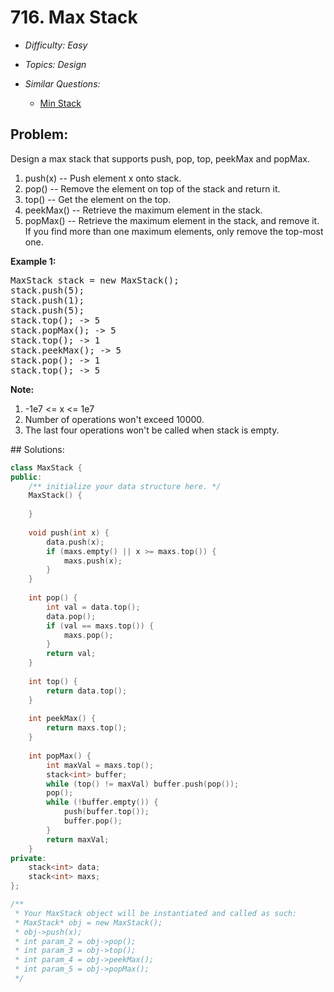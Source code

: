 # 716. Max Stack

* *Difficulty: Easy*

* *Topics: Design*

* *Similar Questions:*

  * [Min Stack](min-stack.md)

## Problem:

<p>Design a max stack that supports push, pop, top, peekMax and popMax.</p>

<p>
<ol>
<li>push(x) -- Push element x onto stack.</li>
<li>pop() -- Remove the element on top of the stack and return it.</li>
<li>top() -- Get the element on the top.</li>
<li>peekMax() -- Retrieve the maximum element in the stack.</li>
<li>popMax() -- Retrieve the maximum element in the stack, and remove it. If you find more than one maximum elements, only remove the top-most one.</li>
</ol>
</p>

<p><b>Example 1:</b><br />
<pre>
MaxStack stack = new MaxStack();
stack.push(5); 
stack.push(1);
stack.push(5);
stack.top(); -> 5
stack.popMax(); -> 5
stack.top(); -> 1
stack.peekMax(); -> 5
stack.pop(); -> 1
stack.top(); -> 5
</pre>
</p>

<p><b>Note:</b><br>
<ol>
<li>-1e7 <= x <= 1e7</li>
<li>Number of operations won't exceed 10000.</li>
<li>The last four operations won't be called when stack is empty.</li>
</ol>
</p>
## Solutions:

```c++
class MaxStack {
public:
    /** initialize your data structure here. */
    MaxStack() {
        
    }
    
    void push(int x) {
        data.push(x);
        if (maxs.empty() || x >= maxs.top()) {
            maxs.push(x);
        }
    }
    
    int pop() {
        int val = data.top();
        data.pop();
        if (val == maxs.top()) {
            maxs.pop();
        }
        return val;
    }
    
    int top() {
        return data.top();
    }
    
    int peekMax() {
        return maxs.top();
    }
    
    int popMax() {
        int maxVal = maxs.top();
        stack<int> buffer;
        while (top() != maxVal) buffer.push(pop());
        pop();
        while (!buffer.empty()) {
            push(buffer.top());
            buffer.pop();
        }
        return maxVal;
    }
private:
    stack<int> data;
    stack<int> maxs;
};

/**
 * Your MaxStack object will be instantiated and called as such:
 * MaxStack* obj = new MaxStack();
 * obj->push(x);
 * int param_2 = obj->pop();
 * int param_3 = obj->top();
 * int param_4 = obj->peekMax();
 * int param_5 = obj->popMax();
 */
```
